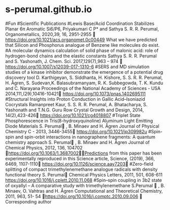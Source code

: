 # s-perumal.github.io
#Fun
#Scientific Publications
#Lewis Base/Acid Coordination Stabilizes Planar 6π Aromatic Si6/P6, Priyakumari C P* and Sathya S. R. R. Perumal, Organometallics, 2020,39, 16, 2951-2955  https://doi.org/10.1021/acs.organomet.0c00449 What we have predicted that Silicon and Phosphorus analogue of Benzene like molecules do exist.
#A molecular dynamics calculation of solid phase of malonic acid: role of hydrogen-bond chains and the elastic constants Sathya S. R. R. Perumal and S. Yashonath,  J. Chem. Sci. 2017,129(7),963 – 974   https://doi.org/10.1007/s12039-017-1310-6
#SERS and MD simulation studies of a kinase inhibitor demonstrate the emergence of a potential drug discovery tool D. Karthigeyan, S. Siddhanta, H. Kishore, S. S. R. R. Perumal, H. Ågren, S. Sudevan,K. Balasubramanyam, R. K. Subbegowda, T. K. Kundu and C. Narayana Proceedings of the National Academy of Sciences - USA 2014,111,(29),10416-10421 https://doi.org/10.1073/pnas.1402695111
#Structural Insights into Proton Conduction in Gallic Acid–Isoniazid Cocrystals Ramanpreet Kaur, S. S. R. R. Perumal, A. Bhatacharya, S. Yashonath and T.N.G. Guru Row Crystal Growth and Design, 2014, 14(2),423-426 https://doi.org/10.1021/cg4018807
#Triplet State Phosphorescence in Tris(8-hydroxyquinoline) Aluminum Light Emitting Diode Materials S. Perumal∗ , B. Minaev and H. Ågren Journal of Physical Chemistry C - 2013, 3446-3455 https://doi.org/10.1021/jp309982u
#Spin-spin and spin-orbit interactions in nanographene fragments: A quantum chemistry approach    S. Perumal∗ , B. Minaev and H. Ågren Journal of Chemical Physics, 2012, 136, 104702 https://doi.org/10.1063/1.3687002Predictions from this paper has been experimentally reproduced in this Science article, Science, (2019), 366, 6469, 1107-1110 https://doi.org/10.1126/science.aay7203
#Zero-field splitting of compact trimethylenemethane analogue radicals with density functional theory S. Perumal∗ Chemical Physics Letters, 2011, 501, 608-611 https://doi.org/10.1016/j.cplett.2010.11.068
#Spin–spin coupling in 3b2 state of oxyallyl – A comparative study with trimethylenemethane S.Perumal ∗ , B. Minaev, O. Vahtras and H. Ågren Computational and Theoretical Chemistry, 2011, 963, 51- 54 https://doi.org/10.1016/j.comptc.2010.09.006
∗ Corresponding author
